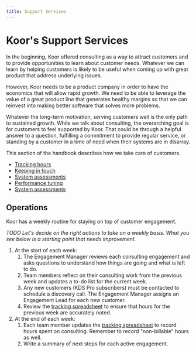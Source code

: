 ```yaml
---
title: Support Services
---
```


# Koor's Support Services

In the beginning, Koor offered consulting as a way to attract customers and to provide opportunities to learn about customer needs. Whatever we can learn by helping customers is likely to be useful when coming up with great product that address underlying issues.

However, Koor needs to be a product company in order to have the economics that will allow rapid growth. We need to be able to leverage the value of a great product line that generates healthy margins so that we can reinvest into making better software that solves more problems.

Whatever the long-term motivation, serving customers well is the only path to sustained growth. While we talk about consulting, the overarching goal is for customers to feel supported by Koor. That could be through a helpful answer to a question, fulfilling a commitment to provide regular service, or standing by a customer in a time of need when their systems are in disarray.

This section of the handbook describes how we take care of customers.

- [Tracking hours](./tracking)
- [Keeping in touch](./keeping-in-touch)
- [System assessments](./assessments)
- [Performance tuning](./performance-tuning)
- [System assessments](./troubleshooting)

## Operations

Koor has a weekly routine for staying on top of customer engagement. 

*TODO Let's decide on the right actions to take on a weekly basis. What you see below is a starting point that needs improvement.*

1. At the start of each week:
   1. The Engagement Manager reviews each consulting engagement and asks questions to understand how things are going and what is left to do.
   2. Team members reflect on their consulting work from the previous week and updates a to-do list for the current week.
   3. Any new customers (KDS Pro subscribers) must be contacted to schedule a discovery call. The Engagement Manager assigns an Engagement Lead for each new customer.
   4. Review the [tracking spreadsheet](tracking) to ensure that hours for the previous week are accurately noted.
2. At the end of each week:
   1. Each team member updates the [tracking spreadsheet](tracking) to record hours spent on consulting. Remember to record "non-billable" hours as well.
   2. Write a summary of next steps for each active engagement.

